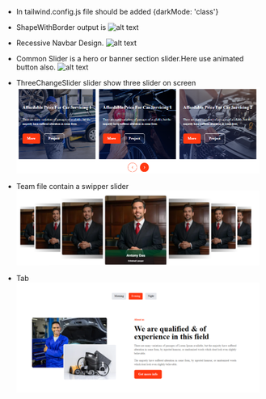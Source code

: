 * In tailwind.config.js file should be added {darkMode: 'class'}
* ShapeWithBorder output is 
  ![alt text](ShapeWithBorder.png.png)
  
* Recessive Navbar Design.
![alt text](Navbar.png.png)

* Common Slider is a hero or banner section slider.Here use animated button also.
![alt text](CommonSlider.jsx)

* ThreeChangeSlider slider show three slider on screen
![alt text](ThreeChangeSlider.png)

* Team file contain a swipper slider 
![alt text](SwipperSliderImage.png)
* Tab 
![alt text](Tab.png)